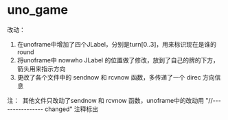 # uno_game

改动：
  1. 在unoframe中增加了四个JLabel，分别是turn[0..3]，用来标识现在是谁的round
  2. 将unoframe中 nowwho JLabel 的位置做了修改，放到了自己的牌的下方，箭头用来指示方向
  3. 更改了各个文件中的 sendnow 和 rcvnow 函数，多传递了一个 direc 方向信息

注：
  其他文件只改动了sendnow 和 rcvnow 函数，unoframe中的改动用 "//---------------- changed" 注释标出
